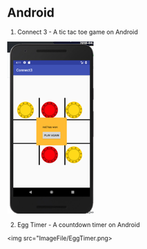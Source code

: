 # Android

1. Connect 3 - A tic tac toe game on Android

<img src="ImageFile/connect3.png" width="200">

2. Egg Timer - A countdown timer on Android

<img src="ImageFile/EggTimer.png>


